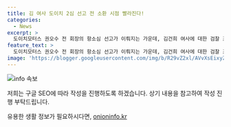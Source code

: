 ```yaml
---
title: 김 여사 도이치 2심 선고 전 소환 시점 빨라진다!
categories:
  - News
excerpt: >
  도이치모터스 권오수 전 회장의 항소심 선고가 이뤄지는 가운데, 김건희 여사에 대한 검찰 조사 시점이 논란이 되고 있다. 검찰은 김 여사 조사를 선고 이전에 조사하는 방향을 잡았으며, 소환 조사 형태를 통해 조사를 진행할 예정이다. 또한, 검찰총장의 임기가 얼마 남지 않았기 때문에 사건을 빨리 마무리짓는 것으로 보인다. 김 여사가 소환 조사에 대한 입장을 밝히지 않았고, 대통령실은 수사 중인 사안에 대해 언급하지 않을 것을 강조했다.
feature_text: >
  도이치모터스 권오수 전 회장의 항소심 선고가 이뤄지는 가운데, 김건희 여사에 대한 검찰 조사 시점이 논란이 되고 있다. 검찰은 김 여사 조사를 선고 이전에 조사하는 방향을 잡았으며, 소환 조사 형태를 통해 조사를 진행할 예정이다. 또한, 검찰총장의 임기가 얼마 남지 않았기 때문에 사건을 빨리 마무리짓는 것으로 보인다. 김 여사가 소환 조사에 대한 입장을 밝히지 않았고, 대통령실은 수사 중인 사안에 대해 언급하지 않을 것을 강조했다.
image: 'https://blogger.googleusercontent.com/img/b/R29vZ2xl/AVvXsEixyZcFfHzMRdzZMjFBmAUKJYCLCGyLL1o632UiGVXcaFdKo_bkvkuCioo0uUKlGfBVcT3P84aROyZIXSBEx3Aw5nCQ3pTgDom1WDC4m8eifvWiAmWEEVb4x6G_l8C0QH225ldMjyaFvpxGEBGNO37VmDTDMHGhJPq73UglMfDca1-0aw/s1600/blogspot.png'
---
```


<p><img src="https://blogger.googleusercontent.com/img/b/R29vZ2xl/AVvXsEixyZcFfHzMRdzZMjFBmAUKJYCLCGyLL1o632UiGVXcaFdKo_bkvkuCioo0uUKlGfBVcT3P84aROyZIXSBEx3Aw5nCQ3pTgDom1WDC4m8eifvWiAmWEEVb4x6G_l8C0QH225ldMjyaFvpxGEBGNO37VmDTDMHGhJPq73UglMfDca1-0aw/s1600/blogspot.png" alt="info 속보" /></p>

<p>저희는 구글 SEO에 따라 작성을 진행하도록 하겠습니다. 상기 내용을 참고하여 작성 진행 부탁드립니다.</p>
유용한 생활 정보가 필요하시다면, <a href="https://onioninfo.kr" rel="dofollow">onioninfo.kr</a>


